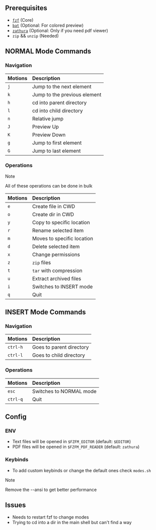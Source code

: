 ## Prerequisites
- [`fzf`](https://github.com/junegunn/fzf) (Core)
- [`bat`](https://github.com/sharkdp/bat) (Optional: For colored preview)
- [`zathura`](https://github.com/pwmt/zathura) (Optional: Only if you need pdf viewer)
- `zip` && `unzip` (Needed)

## NORMAL Mode Commands
### Navigation
| Motions | Description |
| :------ | :---------- |
| `j` | Jump to the next element |
| `k` | Jump to the previous element |
| `h` | cd into parent directory |
| `l` | cd into child directory |
| `n` | Relative jump |
| `J` | Preview Up |
| `K` | Preview Down |
| `g` | Jump to first element |
| `G` | Jump to last element |

### Operations
> [!NOTE]
> All of these operations can be done in bulk

| Motions | Description |
| :--------- | :---------- |
| `e` | Create file in CWD |
| `o` | Create dir in CWD |
| `y` | Copy to specific location |
| `r` | Rename selected item |
| `m` | Moves to specific location |
| `d` | Delete selected item |
| `x` | Change permissions |
| `z` | `zip` files |
| `t` | `tar` with compression |
| `u` | Extract archived files |
| `i` | Switches to INSERT mode |
| `q` | Quit |

## INSERT Mode Commands
### Navigation
| Motions | Description |
| :------ | :---------- |
| `ctrl-h` | Goes to parent directory |
| `ctrl-l` | Goes to child directory |

### Operations
| Motions | Description |
| :------ | :---------- |
| `esc` | Switches to NORMAL mode |
| `ctrl-q` | Quit |

## Config
### ENV
- Text files will be opened in `$FZFM_EDITOR` (default: `$EDITOR`)
- PDF files will be opened in `$FZFM_PDF_READER` (default: `zathura`)
### Keybinds
- To add custom keybinds or change the default ones check `modes.sh`

> [!NOTE]
> Remove the --ansi to get better performance

## Issues
- Needs to restart fzf to change modes
- Trying to cd into a dir in the main shell but can't find a way
